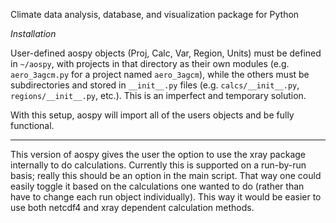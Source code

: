 Climate data analysis, database, and visualization package for Python

*Installation*

User-defined aospy objects (Proj, Calc, Var, Region, Units) must be defined in `~/aospy`, with projects in that directory as their own modules (e.g. `aero_3agcm.py` for a project named `aero_3agcm`), while the others must be subdirectories and stored in `__init__.py` files (e.g. `calcs/__init__.py`, `regions/__init__.py`, etc.).  This is an imperfect and temporary solution.

With this setup, aospy will import all of the users objects and be fully functional.

------

This version of aospy gives the user the option to use the xray package internally to do calculations. Currently this is supported on a run-by-run basis; really this should be an option in the main script. That way one could easily toggle it based on the calculations one wanted to do (rather than have to change each run object individually). This way it would be easier to use both netcdf4 and xray dependent calculation methods.
